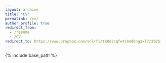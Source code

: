 ```yaml
---
layout: archive
title: "CV"
permalink: /cv/
author_profile: true
redirect_from:
  - /resume
  - /CV
redirect_to: https://www.dropbox.com/scl/fi/tk0d2cqfwtsbmdbng1xl7/20251029-paul-sheridan-cv-references-upon-request.pdf?rlkey=900gxtvr4szq08kkuzst38gl2&st=egzd91is&dl=0
---
```


{% include base_path %}

